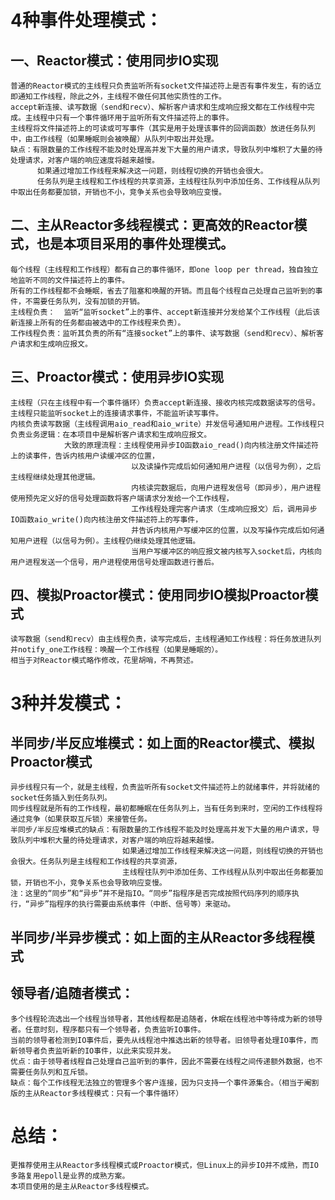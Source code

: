 # 4种事件处理模式：


## 一、Reactor模式：使用同步IO实现
    普通的Reactor模式的主线程只负责监听所有socket文件描述符上是否有事件发生，有的话立即通知工作线程，除此之外，主线程不做任何其他实质性的工作。
    accept新连接、读写数据（send和recv）、解析客户请求和生成响应报文都在工作线程中完成。主线程中只有一个事件循环用于监听所有文件描述符上的事件。
    主线程将文件描述符上的可读或可写事件（其实是用于处理该事件的回调函数）放进任务队列中，由工作线程（如果睡眠则会被唤醒）从队列中取出并处理。
    缺点：有限数量的工作线程不能及时处理高并发下大量的用户请求，导致队列中堆积了大量的待处理请求，对客户端的响应速度将越来越慢。
          如果通过增加工作线程来解决这一问题，则线程切换的开销也会很大。
          任务队列是主线程和工作线程的共享资源，主线程往队列中添加任务、工作线程从队列中取出任务都要加锁，开销也不小，竞争关系也会导致响应变慢。



## 二、主从Reactor多线程模式：更高效的Reactor模式，也是本项目采用的事件处理模式。
    每个线程（主线程和工作线程）都有自己的事件循环，即one loop per thread，独自独立地监听不同的文件描述符上的事件。 
    所有的工作线程都不会睡眠，省去了阻塞和唤醒的开销。而且每个线程自己处理自己监听到的事件，不需要任务队列，没有加锁的开销。
    主线程负责：  监听“监听socket”上的事件、accept新连接并分发给某个工作线程（此后该新连接上所有的任务都由被选中的工作线程来负责）。
    工作线程负责：监听其负责的所有“连接socket”上的事件、读写数据（send和recv）、解析客户请求和生成响应报文。





## 三、Proactor模式：使用异步IO实现
    主线程（只在主线程中有一个事件循环）负责accept新连接、接收内核完成数据读写的信号。主线程只能监听socket上的连接请求事件，不能监听读写事件。
    内核负责读写数据（主线程调用aio_read和aio_write）并发信号通知用户进程。工作线程只负责业务逻辑：在本项目中是解析客户请求和生成响应报文。
                大致的原理流程：主线程使用异步IO函数aio_read()向内核注册文件描述符上的读事件，告诉内核用户读缓冲区的位置，
                               以及读操作完成后如何通知用户进程（以信号为例），之后主线程继续处理其他逻辑。
                               内核读完数据后，向用户进程发信号（即异步），用户进程使用预先定义好的信号处理函数将客户端请求分发给一个工作线程，
                               工作线程处理完客户请求（生成响应报文）后，调用异步IO函数aio_write()向内核注册文件描述符上的写事件，
                               并告诉内核用户写缓冲区的位置，以及写操作完成后如何通知用户进程（以信号为例）。主线程仍继续处理其他逻辑。
                               当用户写缓冲区的响应报文被内核写入socket后，内核向用户进程发送一个信号，用户进程使用信号处理函数进行善后。


## 四、模拟Proactor模式：使用同步IO模拟Proactor模式
    读写数据（send和recv）由主线程负责，读写完成后，主线程通知工作线程：将任务放进队列并notify_one工作线程：唤醒一个工作线程（如果是睡眠的）。
    相当于对Reactor模式略作修改，花里胡哨，不再赘述。









# 3种并发模式：


## 半同步/半反应堆模式：如上面的Reactor模式、模拟Proactor模式
    异步线程只有一个，就是主线程，负责监听所有socket文件描述符上的就绪事件，并将就绪的socket任务插入到任务队列。
    同步线程就是所有的工作线程，最初都睡眠在任务队列上，当有任务到来时，空闲的工作线程将通过竞争（如果获取互斥锁）来接管任务。
    半同步/半反应堆模式的缺点：有限数量的工作线程不能及时处理高并发下大量的用户请求，导致队列中堆积大量的待处理请求，对客户端的响应将越来越慢。
                             如果通过增加工作线程来解决这一问题，则线程切换的开销也会很大。任务队列是主线程和工作线程的共享资源，
                             主线程往队列中添加任务、工作线程从队列中取出任务都要加锁，开销也不小，竞争关系也会导致响应变慢。
    注：这里的“同步”和“异步”并不是指IO。“同步”指程序是否完成按照代码序列的顺序执行，“异步”指程序的执行需要由系统事件（中断、信号等）来驱动。

## 半同步/半异步模式：如上面的主从Reactor多线程模式


## 领导者/追随者模式：
    多个线程轮流选出一个线程当领导者，其他线程都是追随者，休眠在线程池中等待成为新的领导者。任意时刻，程序都只有一个领导者，负责监听IO事件。
    当前的领导者检测到IO事件后，要先从线程池中推选出新的领导者。旧领导者处理IO事件，而新领导者负责监听新的IO事件，以此来实现并发。
    优点：由于领导者线程自己处理自己监听到的事件，因此不需要在线程之间传递额外数据，也不需要任务队列和互斥锁。
    缺点：每个工作线程无法独立的管理多个客户连接，因为只支持一个事件源集合。（相当于阉割版的主从Reactor多线程模式：只有一个事件循环）





# 总结：
    更推荐使用主从Reactor多线程模式或Proactor模式，但Linux上的异步IO并不成熟，而IO多路复用epoll是业界的成熟方案。
    本项目使用的是主从Reactor多线程模式。